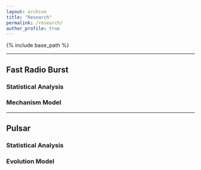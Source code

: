 ```yaml
---
layout: archive
title: "Research"
permalink: /research/
author_profile: true
---
```


{% include base_path %}

----

## Fast Radio Burst

### Statistical Analysis

### Mechanism Model





----

## Pulsar

### Statistical Analysis

### Evolution Model
